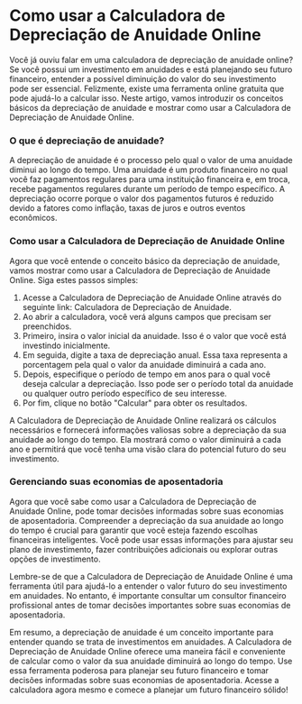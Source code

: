 Como usar a Calculadora de Depreciação de Anuidade Online
=========================================================

Você já ouviu falar em uma calculadora de depreciação de anuidade online? Se você possui um investimento em anuidades e está planejando seu futuro financeiro, entender a possível diminuição do valor do seu investimento pode ser essencial. Felizmente, existe uma ferramenta online gratuita que pode ajudá-lo a calcular isso. Neste artigo, vamos introduzir os conceitos básicos da depreciação de anuidade e mostrar como usar a Calculadora de Depreciação de Anuidade Online.

### O que é depreciação de anuidade?

A depreciação de anuidade é o processo pelo qual o valor de uma anuidade diminui ao longo do tempo. Uma anuidade é um produto financeiro no qual você faz pagamentos regulares para uma instituição financeira e, em troca, recebe pagamentos regulares durante um período de tempo específico. A depreciação ocorre porque o valor dos pagamentos futuros é reduzido devido a fatores como inflação, taxas de juros e outros eventos econômicos.

### Como usar a Calculadora de Depreciação de Anuidade Online

Agora que você entende o conceito básico da depreciação de anuidade, vamos mostrar como usar a Calculadora de Depreciação de Anuidade Online. Siga estes passos simples:

1. Acesse a Calculadora de Depreciação de Anuidade Online através do seguinte link: Calculadora de Depreciação de Anuidade.
2. Ao abrir a calculadora, você verá alguns campos que precisam ser preenchidos.
3. Primeiro, insira o valor inicial da anuidade. Isso é o valor que você está investindo inicialmente.
4. Em seguida, digite a taxa de depreciação anual. Essa taxa representa a porcentagem pela qual o valor da anuidade diminuirá a cada ano.
5. Depois, especifique o período de tempo em anos para o qual você deseja calcular a depreciação. Isso pode ser o período total da anuidade ou qualquer outro período específico de seu interesse.
6. Por fim, clique no botão "Calcular" para obter os resultados.

A Calculadora de Depreciação de Anuidade Online realizará os cálculos necessários e fornecerá informações valiosas sobre a depreciação da sua anuidade ao longo do tempo. Ela mostrará como o valor diminuirá a cada ano e permitirá que você tenha uma visão clara do potencial futuro do seu investimento.

### Gerenciando suas economias de aposentadoria

Agora que você sabe como usar a Calculadora de Depreciação de Anuidade Online, pode tomar decisões informadas sobre suas economias de aposentadoria. Compreender a depreciação da sua anuidade ao longo do tempo é crucial para garantir que você esteja fazendo escolhas financeiras inteligentes. Você pode usar essas informações para ajustar seu plano de investimento, fazer contribuições adicionais ou explorar outras opções de investimento.

Lembre-se de que a Calculadora de Depreciação de Anuidade Online é uma ferramenta útil para ajudá-lo a entender o valor futuro do seu investimento em anuidades. No entanto, é importante consultar um consultor financeiro profissional antes de tomar decisões importantes sobre suas economias de aposentadoria.

Em resumo, a depreciação de anuidade é um conceito importante para entender quando se trata de investimentos em anuidades. A Calculadora de Depreciação de Anuidade Online oferece uma maneira fácil e conveniente de calcular como o valor da sua anuidade diminuirá ao longo do tempo. Use essa ferramenta poderosa para planejar seu futuro financeiro e tomar decisões informadas sobre suas economias de aposentadoria. Acesse a calculadora agora mesmo e comece a planejar um futuro financeiro sólido!